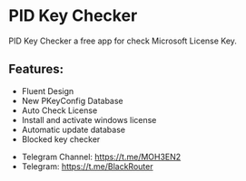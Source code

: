
# PID Key Checker

PID Key Checker a free app for check Microsoft License Key.

## Features:
- Fluent Design
- New PKeyConfig Database
- Auto Check License
- Install and activate windows license
- Automatic update database
- Blocked key checker

* Telegram Channel: https://t.me/MOH3EN2
* Telegram: https://t.me/BlackRouter
